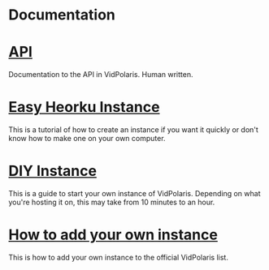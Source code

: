 # Documentation

# [API](./api/README.md)

Documentation to the API in VidPolaris. Human written.

# [Easy Heorku Instance](./heroku/README.md)

This is a tutorial of how to create an instance if you want it quickly or don't know how to make 
one on your own computer.

# [DIY Instance](./startup/README.md)

This is a guide to start your own instance of VidPolaris. Depending on what you're hosting it on, 
this may take from 10 minutes to an hour.

# [How to add your own instance](./instances/README.md)

This is how to add your own instance to the official VidPolaris list.